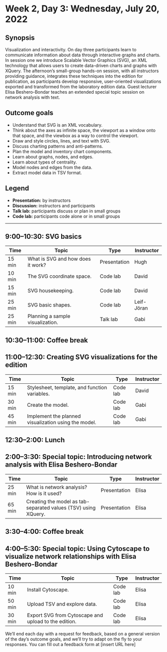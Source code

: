 # Week 2, Day 3: Wednesday, July 20, 2022
## Synopsis

Visualization and interactivity. On day three participants learn to communicate
                information about data through interactive graphs and charts. In session one we
                introduce Scalable Vector Graphics (SVG), an XML technology that allows users to
                create data-driven charts and graphs with XQuery. The afternoon’s small-group
                hands-on session, with all instructors providing guidance, integrates these
                techniques into the edition for publication, as participants develop responsive,
                user-oriented visualizations exported and transformed from the laboratory edition
                data. Guest lecturer Elisa Beshero-Bondar teaches an extended special topic session
                on network analysis with text.

## Outcome goals
* Understand that SVG is an XML vocabulary.
* Think about the axes as infinite space, the viewport as a window onto that space, and the viewbox as a way to control the viewport.
* Draw and style circles, lines, and text with SVG.
* Discuss charting patterns and anti-patterns.
* Plan the model and inventory chart components.
* Learn about graphs, nodes, and edges.
* Learn about types of centrality.
* Model nodes and edges from the data.
* Extract model data in TSV format.

## Legend

* **Presentation:** by instructors
* **Discussion:** instructors and participants
* **Talk lab:** participants discuss or plan in small groups
* **Code lab:** participants code alone or in small groups

* * *
## 9:00–10:30: SVG basics

Time | Topic | Type | Instructor
---- | ---- | ---- | ---- 
15 min | What is SVG and how does it work? | Presentation|Hugh
10 min | The SVG coordinate space. | Code lab|David
15 min | SVG housekeeping. | Code lab|David
25 min | SVG basic shapes. | Code lab|Leif-Jöran
25 min | Planning a sample visualization. | Talk lab|Gabi

## 10:30–11:00: Coffee break

## 11:00–12:30: Creating SVG visualizations for the edition

Time | Topic | Type | Instructor
---- | ---- | ---- | ---- 
15 min | Stylesheet, template, and function variables. | Code lab|David
30 min | Create the model. | Code lab|Gabi
45 min | Implement the planned visualization using the model. | Code lab|Gabi

## 12:30–2:00: Lunch

## 2:00–3:30: Special topic: Introducing network analysis with Elisa Beshero-Bondar

Time | Topic | Type | Instructor
---- | ---- | ---- | ---- 
25 min | What is network analysis? How is it used? | Presentation|Elisa
65 min | Creating the model as tab-separated values (TSV) using XQuery. | Presentation|Elisa

## 3:30–4:00: Coffee break

## 4:00–5:30: Special topic: Using Cytoscape to visualize network relationships with Elisa Beshero-Bondar

Time | Topic | Type | Instructor
---- | ---- | ---- | ---- 
10 min | Install Cytoscape. | Code lab|Elisa
50 min | Upload TSV and explore data. | Code lab|Elisa
30 min | Export SVG from Cytoscape and upload to the edition. | Code lab|Elisa

We’ll end each day with a request for feedback, based on a general version of the day’s outcome goals, and we’ll try to adapt on the fly to your responses. You can fill out a feedback form at [insert URL here]